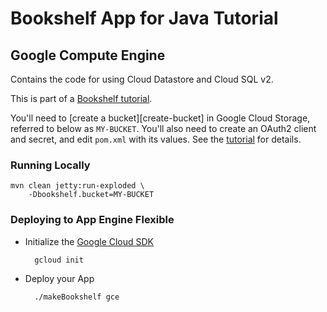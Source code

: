 # Bookshelf App for Java Tutorial
## Google Compute Engine

Contains the code for using Cloud Datastore and Cloud SQL v2.

This is part of a [Bookshelf tutorial][tutorial].

You'll need to [create a bucket][create-bucket] in Google Cloud Storage,
referred to below as `MY-BUCKET`. You'll also need to create an OAuth2 client
and secret, and edit `pom.xml` with its values. See the [tutorial][tutorial] for
details.

[tutorial]: https://cloud.google.com/java/getting-started/tutorial-app

### Running Locally

    mvn clean jetty:run-exploded \
        -Dbookshelf.bucket=MY-BUCKET

### Deploying to App Engine Flexible

* Initialize the [Google Cloud SDK]()

        gcloud init

* Deploy your App

        ./makeBookshelf gce
